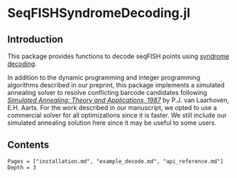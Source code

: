# SeqFISHSyndromeDecoding.jl


## Introduction
This package provides functions to decode seqFISH points using [syndrome decoding](https://en.wikipedia.org/wiki/Decoding_methods#Syndrome_decoding).

In addition to the dynamic programming and integer programming algorithms described in our preprint, this package implements a simulated annealing solver
to resolve conflicting barcode candidates following [*Simulated Annealing: Theory and Applications, 1987*](https://books.google.com/books/about/Simulated_Annealing_Theory_and_Applicati.html?id=-IgUab6Dp_IC) by P.J. van Laarhoven, E.H. Aarts. For
the work described in our manuscript, we opted to use a commercial solver for all optimizations since it is faster. We still include our simulated annealing
solution here since it may be useful to some users. 


## Contents
```@contents
Pages = ["installation.md", "example_decode.md", "api_reference.md"]
Depth = 3
```